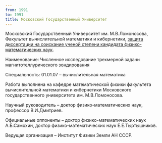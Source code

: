 ```yaml
---
from: 1991
to: 1991
title: Московский Государственный Университет
---
```


Московский Государственный Университет им. М.В.Ломоносова, Факультет вычислительной математики и кибернетики, [защита диссертации на соискание ученой степени кандидата физико-математических наук](https://fizmathim.com/chislennoe-issledovanie-trehmernoy-zadachi-magnitotelluricheskogo-zondirovaniya).

Наименование: Численное исследование трехмерной задачи магнитотеллурического зондирования

Специальность: 01.01.07 – вычислительная математика

Работа выполнена на кафедре математической физики факультета вычислительной математики и кибернетики Московского государственного университета им. М.В.Ломоносова.

Научный руководитель – доктор физико-математических наук, профессор В.И.Дмитриев.

Официальные оппоненты – доктор физико-математических наук А.Б.Самохин, доктор физико-математических наук Е.Е.Тыртышников.

Ведущая организация – Институт Физики Земли АН СССР.
